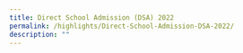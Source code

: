 ```yaml
---
title: Direct School Admission (DSA) 2022
permalink: /highlights/Direct-School-Admission-DSA-2022/
description: ""
---
```

